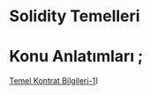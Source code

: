 # Solidity Temelleri
 
# Konu Anlatımları ;
[Temel Kontrat Bilgileri-1](https://github.com/umaysafak/Solidity-Temeller/blob/main/Temel%20Kontrat%20Bilgileri-1))
  
